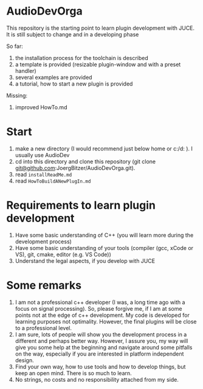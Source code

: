 # AudioDevOrga
This repository is the starting point to learn plugin development with JUCE.
It is still subject to change and in a developing phase

So far:
1. the installation process for the toolchain is described
2. a template is provided (resizable plugin-window and with a preset handler)
3. several examples are provided
4. a tutorial, how to start a new plugin is provided

Missing:
1. improved HowTo.md


# Start

1. make a new directory (I would recommend just below home or c:/d: ). I usually use AudioDev
2. cd into this directory and clone this repository (git clone git@github.com:JoergBitzer/AudioDevOrga.git).
3. read ``installReadMe.md``
4. read ``HowToBuildANewPlugIn.md``

# Requirements to learn plugin development

1. Have some basic understanding of C++ (you will learn more during the development process)
2. Have some basic understanding of your tools (compiler (gcc, xCode or VS), git, cmake, editor (e.g. VS Code))
3. Understand the legal aspects, if you develop with JUCE

# Some remarks

1. I am not a professional c++ developer (I was, a long time ago with a focus on signal processing). So, please forgive me, if I am at some points not at the edge of c++ development. My code is developed for learning purposes not optimality. However, the final plugins will be close to a professional level.
2. I am sure, lots of people will show you the development process in a different and perhaps better way. However, I assure you, my way will give you some help at the beginning and navigate around some pitfalls on the way, especially if you are interested in platform independent design.
3. Find your own way, how to use tools and how to develop things, but keep an open mind. There is so much to learn.
4. No strings, no costs and no responsibility attached from my side.



